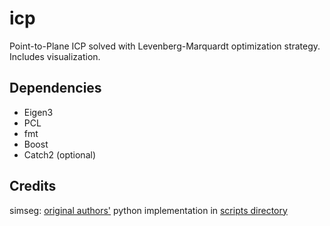 # icp

Point-to-Plane ICP solved with Levenberg-Marquardt optimization strategy. Includes visualization.  

## Dependencies

* Eigen3
* PCL
* fmt
* Boost
* Catch2 (optional)

## Credits

simseg: [original authors'](https://github.com/simeseg/icp) python implementation in [scripts directory](./scripts)
